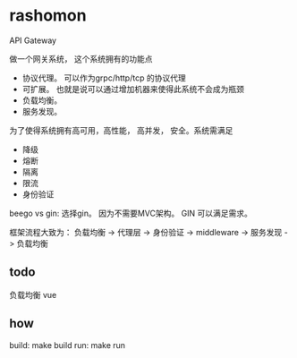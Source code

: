 # rashomon
API Gateway

做一个网关系统， 这个系统拥有的功能点
* 协议代理。 可以作为grpc/http/tcp 的协议代理
* 可扩展。 也就是说可以通过增加机器来使得此系统不会成为瓶颈
* 负载均衡。 
* 服务发现。 

为了使得系统拥有高可用，高性能， 高并发， 安全。系统需满足
* 降级
* 熔断
* 隔离
* 限流
* 身份验证

beego vs gin: 选择gin。 因为不需要MVC架构。 GIN 可以满足需求。 

框架流程大致为：
负载均衡 -> 代理层 -> 身份验证 -> middleware -> 服务发现 -> 负载均衡


## todo
负载均衡
vue



## how
build: make build
run: make run
